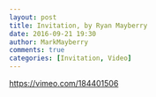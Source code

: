 ```yaml
---
layout: post
title: Invitation, by Ryan Mayberry
date: 2016-09-21 19:30
author: MarkMayberry
comments: true
categories: [Invitation, Video]
---
```

https://vimeo.com/184401506
